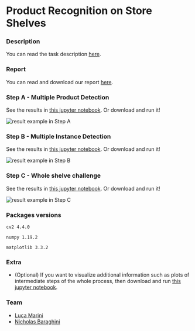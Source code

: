 # Product Recognition on Store Shelves


### Description
You can read the task description [here](https://github.com/lucamarini22/Product-Recognition-on-Store-Shelves/blob/main/res/problem_description.pdf).

### Report
You can read and download our report [here](https://github.com/lucamarini22/Product-Recognition-on-Store-Shelves/blob/main/res/report.pdf).

### Step A - Multiple Product Detection
See the results in [this jupyter notebook](https://github.com/lucamarini22/Product-Recognition-on-Store-Shelves/blob/main/stepA.ipynb). Or download and run it!

![result example in Step A](https://github.com/lucamarini22/Product-Recognition-on-Store-Shelves/blob/main/res/img_result_example/example_step_A.png?raw=true)

### Step B - Multiple Instance Detection
See the results in [this jupyter notebook](https://github.com/lucamarini22/Product-Recognition-on-Store-Shelves/blob/main/stepB.ipynb). Or download and run it!

![result example in Step B](https://github.com/lucamarini22/Product-Recognition-on-Store-Shelves/blob/main/res/img_result_example/example_step_B.png?raw=true)

### Step C - Whole shelve challenge
See the results in [this jupyter notebook](https://github.com/lucamarini22/Product-Recognition-on-Store-Shelves/blob/main/stepC.ipynb). Or download and run it!

![result example in Step C](https://github.com/lucamarini22/Product-Recognition-on-Store-Shelves/blob/main/res/img_result_example/example_step_C.png?raw=true)

### Packages versions
`cv2 4.4.0`

`numpy 1.19.2`

`matplotlib 3.3.2`


### Extra
- (Optional) If you want to visualize additional information such as plots of intermediate steps of the whole process, then download and run [this jupyter notebook](https://github.com/lucamarini22/Product-Recognition-on-Store-Shelves/blob/main/Product_Recognition_on_Store_Shelves.ipynb).

### Team

- [Luca Marini](https://github.com/lucamarini22) 
- [Nicholas Baraghini](https://github.com/NicholasBaraghini) 